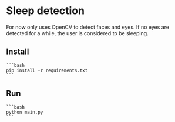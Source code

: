 # Sleep detection

For now only uses OpenCV to detect faces and eyes. If no eyes are detected for a while, the user is considered to be sleeping.

## Install
    
    ```bash
    pip install -r requirements.txt
    ```

## Run

    ```bash
    python main.py
    ```
